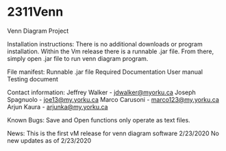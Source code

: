 # 2311Venn
Venn Diagram Project

Installation instructions: There is no additional downloads or program installation. Within the Vm release there is a runnable .jar file. From there, simply open .jar file to run venn diagram program. 

File manifest: 
Runnable .jar file
Required Documentation
User manual
Testing document

Contact information:
Jeffrey Walker - jdwalker@myorku.ca
Joseph Spagnuolo - joe13@my.yorku.ca
 Marco Carusoni - marco123@my.yorku.ca
Arjun Kaura - arjunka@my.yorku.ca

Known Bugs: Save and Open functions only operate as text files. 

News: This is the first vM release for venn diagram software 2/23/2020 
No new updates as of 2/23/2020

